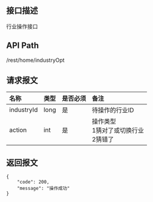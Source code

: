 ## 接口描述
行业操作接口

## API Path
/rest/home/industryOpt

## 请求报文
|名称|类型|是否必须|备注|
|:-|:-|:-|:-|
|industryId|long|是|待操作的行业ID|
|action|int|是|操作类型<br>1猜对了或切换行业<br>2猜错了|


## 返回报文
	{
		"code": 200,
		"message": "操作成功"
	}
